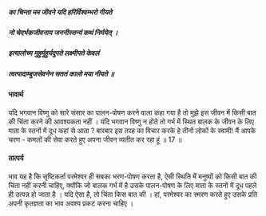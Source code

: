 ##### का चिन्ता मम जीवने यदि हरिर्विश्वम्भरो गीयते
##### नो चेदर्भकजीवनाय जननीस्तन्यं कथं निर्मयेत् ।
##### इत्यालोच्य मुहुर्मुहुर्यदुपते लक्ष्मीपते केवलं
##### त्वत्पादाम्बुजसेवनेन सततं कालो मया नीयते ॥

#### भावार्थ

यदि भगवान विष्णु को सारे संसार का पालन-पोषण करने वाला कहा गया है तो मुझे इस जीवन में किसी बात की चिंता करने की आवश्यकता नहीं । यदि भगवान विष्णु न होते तो गर्भ में स्थित बालक के जीवन के लिए माता के स्तनों में दूध कहां से आता ? बारबार इस तरह का विचार करके हे तीनों लोकों के स्वामी! मैं आपके चरण - कमलों की सेवा करते हुए अपना जीवन व्यतीत कर रहा हूं ॥ 17 ॥

#### तात्पर्य

भाव यह है कि सृष्टिकर्ता परमेश्वर ही सबका भरण-पोषण करता है, ऐसी स्थिति में मनुष्यों को किसी बात की चिंता नहीं करनी चाहिए, क्योंकि जो बालक गर्भ में है उसके पालन-पोषण के लिए माता के स्तनों में दूध पहले ही उत्पन्न हो जाता है । यदि ऐसा है, तो चिंता किस बात की । हां, परमेश्वर का स्मरण करते हुए उसके प्रति अपनी कृतज्ञता का भाव अवश्य प्रकट करना चाहिए ।